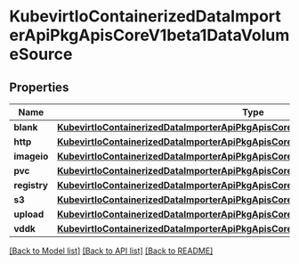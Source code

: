 # KubevirtIoContainerizedDataImporterApiPkgApisCoreV1beta1DataVolumeSource

## Properties
Name | Type | Description | Notes
------------ | ------------- | ------------- | -------------
**blank** | [**KubevirtIoContainerizedDataImporterApiPkgApisCoreV1beta1DataVolumeBlankImage**](KubevirtIoContainerizedDataImporterApiPkgApisCoreV1beta1DataVolumeBlankImage.md) |  | [optional] 
**http** | [**KubevirtIoContainerizedDataImporterApiPkgApisCoreV1beta1DataVolumeSourceHTTP**](KubevirtIoContainerizedDataImporterApiPkgApisCoreV1beta1DataVolumeSourceHTTP.md) |  | [optional] 
**imageio** | [**KubevirtIoContainerizedDataImporterApiPkgApisCoreV1beta1DataVolumeSourceImageIO**](KubevirtIoContainerizedDataImporterApiPkgApisCoreV1beta1DataVolumeSourceImageIO.md) |  | [optional] 
**pvc** | [**KubevirtIoContainerizedDataImporterApiPkgApisCoreV1beta1DataVolumeSourcePVC**](KubevirtIoContainerizedDataImporterApiPkgApisCoreV1beta1DataVolumeSourcePVC.md) |  | [optional] 
**registry** | [**KubevirtIoContainerizedDataImporterApiPkgApisCoreV1beta1DataVolumeSourceRegistry**](KubevirtIoContainerizedDataImporterApiPkgApisCoreV1beta1DataVolumeSourceRegistry.md) |  | [optional] 
**s3** | [**KubevirtIoContainerizedDataImporterApiPkgApisCoreV1beta1DataVolumeSourceS3**](KubevirtIoContainerizedDataImporterApiPkgApisCoreV1beta1DataVolumeSourceS3.md) |  | [optional] 
**upload** | [**KubevirtIoContainerizedDataImporterApiPkgApisCoreV1beta1DataVolumeSourceUpload**](KubevirtIoContainerizedDataImporterApiPkgApisCoreV1beta1DataVolumeSourceUpload.md) |  | [optional] 
**vddk** | [**KubevirtIoContainerizedDataImporterApiPkgApisCoreV1beta1DataVolumeSourceVDDK**](KubevirtIoContainerizedDataImporterApiPkgApisCoreV1beta1DataVolumeSourceVDDK.md) |  | [optional] 

[[Back to Model list]](../README.md#documentation-for-models) [[Back to API list]](../README.md#documentation-for-api-endpoints) [[Back to README]](../README.md)



